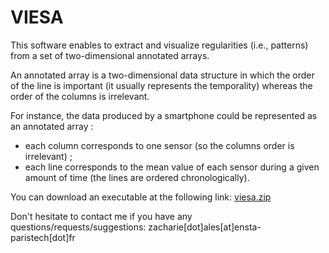 # VIESA

This software enables to extract and visualize regularities (i.e., patterns) from a set of two-dimensional annotated arrays. 

An annotated array is a two-dimensional data structure in which the order of the line is important (it usually represents the temporality) whereas the order of the columns is irrelevant.

For instance, the data produced by a smartphone could be represented as an annotated array :
- each column corresponds to one sensor (so the columns order is irrelevant) ;
- each line corresponds to the mean value of each sensor during a given amount of time (the lines are ordered chronologically). 

You can download an executable at the following link: [viesa.zip](https://www.dropbox.com/s/rq25k3hr7otoohn/viesa_github.zip?dl=0 "viesa.zip")

Don't hesitate to contact me if you have any questions/requests/suggestions: zacharie[dot]ales[at]ensta-paristech[dot]fr